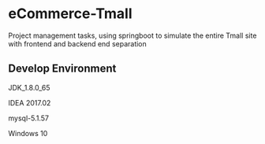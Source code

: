 # eCommerce-Tmall
Project management tasks, using springboot to simulate the entire Tmall site with frontend and backend end separation


## Develop Environment

JDK_1.8.0_65

IDEA 2017.02

mysql-5.1.57

Windows 10

